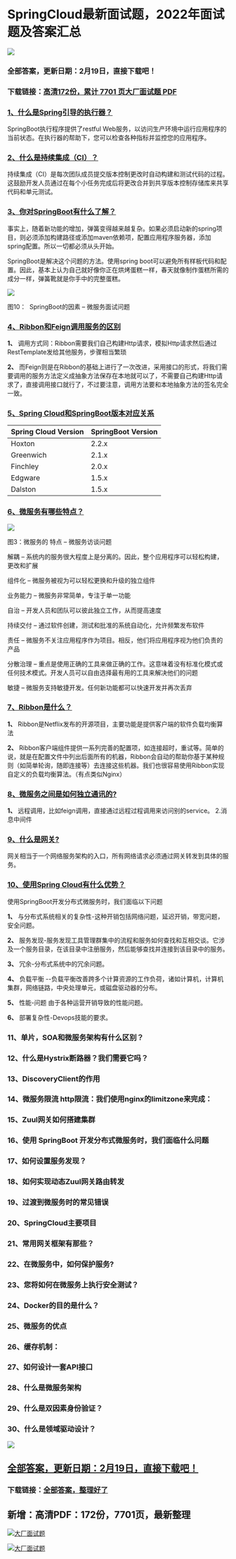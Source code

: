 # SpringCloud最新面试题，2022年面试题及答案汇总

<a href="https://www.souyunku.com/?p=397" target="_blank"  ><img src="https://www.souyunku.com/wp-content/uploads/idea/zhengban.png" ></a>
### 全部答案，更新日期：2月19日，直接下载吧！

### 下载链接：[高清172份，累计 7701 页大厂面试题  PDF](https://gitee.com/souyunku/DevBooks/blob/master/docs/index.md)



### [1、什么是Spring引导的执行器？](https://gitee.com/souyunku/DevBooks/blob/master/docs/SpringCloud/SpringCloud最新面试题，2021年面试题及答案汇总.md#1什么是spring引导的执行器)  


SpringBoot执行程序提供了restful Web服务，以访问生产环境中运行应用程序的当前状态。在执行器的帮助下，您可以检查各种指标并监控您的应用程序。


### [2、什么是持续集成（CI）？](https://gitee.com/souyunku/DevBooks/blob/master/docs/SpringCloud/SpringCloud最新面试题，2021年面试题及答案汇总.md#2什么是持续集成ci)  


持续集成（CI）是每次团队成员提交版本控制更改时自动构建和测试代码的过程。这鼓励开发人员通过在每个小任务完成后将更改合并到共享版本控制存储库来共享代码和单元测试。


### [3、你对SpringBoot有什么了解？](https://gitee.com/souyunku/DevBooks/blob/master/docs/SpringCloud/SpringCloud最新面试题，2021年面试题及答案汇总.md#3你对springboot有什么了解)  


事实上，随着新功能的增加，弹簧变得越来越复杂。如果必须启动新的spring项目，则必须添加构建路径或添加maven依赖项，配置应用程序服务器，添加spring配置。所以一切都必须从头开始。

SpringBoot是解决这个问题的方法。使用spring boot可以避免所有样板代码和配置。因此，基本上认为自己就好像你正在烘烤蛋糕一样，春天就像制作蛋糕所需的成分一样，弹簧靴就是你手中的完整蛋糕。

![](https://gitee.com/souyunkutech/souyunku-home/raw/master/images/souyunku-web/2019/08/0816/01/img_12.png#alt=img%5C_12.png)

图10：  SpringBoot的因素 – 微服务面试问题


### [4、Ribbon和Feign调用服务的区别](https://gitee.com/souyunku/DevBooks/blob/master/docs/SpringCloud/SpringCloud最新面试题，2021年面试题及答案汇总.md#4ribbon和feign调用服务的区别)  


**1、** 调用方式同：Ribbon需要我们自己构建Http请求，模拟Http请求然后通过RestTemplate发给其他服务，步骤相当繁琐

**2、** 而Feign则是在Ribbon的基础上进行了一次改进，采用接口的形式，将我们需要调用的服务方法定义成抽象方法保存在本地就可以了，不需要自己构建Http请求了，直接调用接口就行了，不过要注意，调用方法要和本地抽象方法的签名完全一致。


### [5、Spring Cloud和SpringBoot版本对应关系](https://gitee.com/souyunku/DevBooks/blob/master/docs/SpringCloud/SpringCloud最新面试题，2021年面试题及答案汇总.md#5spring-cloud和springboot版本对应关系)  

| Spring Cloud Version | SpringBoot Version |
| --- | --- |
| Hoxton | 2.2.x |
| Greenwich | 2.1.x |
| Finchley | 2.0.x |
| Edgware | 1.5.x |
| Dalston | 1.5.x |



### [6、微服务有哪些特点？](https://gitee.com/souyunku/DevBooks/blob/master/docs/SpringCloud/SpringCloud最新面试题，2021年面试题及答案汇总.md#6微服务有哪些特点)  


![](https://gitee.com/souyunkutech/souyunku-home/raw/master/images/souyunku-web/2019/08/0816/01/img_3.png#alt=img%5C_3.png)

图3：微服务的 特点 – 微服务访谈问题

解耦 – 系统内的服务很大程度上是分离的。因此，整个应用程序可以轻松构建，更改和扩展

组件化 – 微服务被视为可以轻松更换和升级的独立组件

业务能力 – 微服务非常简单，专注于单一功能

自治 – 开发人员和团队可以彼此独立工作，从而提高速度

持续交付 – 通过软件创建，测试和批准的系统自动化，允许频繁发布软件

责任 – 微服务不关注应用程序作为项目。相反，他们将应用程序视为他们负责的产品

分散治理 – 重点是使用正确的工具来做正确的工作。这意味着没有标准化模式或任何技术模式。开发人员可以自由选择最有用的工具来解决他们的问题

敏捷 – 微服务支持敏捷开发。任何新功能都可以快速开发并再次丢弃


### [7、Ribbon是什么？](https://gitee.com/souyunku/DevBooks/blob/master/docs/SpringCloud/SpringCloud最新面试题，2021年面试题及答案汇总.md#7ribbon是什么)  


**1、** Ribbon是Netflix发布的开源项目，主要功能是提供客户端的软件负载均衡算法

**2、** Ribbon客户端组件提供一系列完善的配置项，如连接超时，重试等。简单的说，就是在配置文件中列出后面所有的机器，Ribbon会自动的帮助你基于某种规则（如简单轮询，随即连接等）去连接这些机器。我们也很容易使用Ribbon实现自定义的负载均衡算法。（有点类似Nginx）


### [8、微服务之间是如何独立通讯的?](https://gitee.com/souyunku/DevBooks/blob/master/docs/SpringCloud/SpringCloud最新面试题，2021年面试题及答案汇总.md#8微服务之间是如何独立通讯的)  


**1、** 远程调用，比如feign调用，直接通过远程过程调用来访问别的service。 2.消息中间件


### [9、什么是网关?](https://gitee.com/souyunku/DevBooks/blob/master/docs/SpringCloud/SpringCloud最新面试题，2021年面试题及答案汇总.md#9什么是网关)  


网关相当于一个网络服务架构的入口，所有网络请求必须通过网关转发到具体的服务。


### [10、使用Spring Cloud有什么优势？](https://gitee.com/souyunku/DevBooks/blob/master/docs/SpringCloud/SpringCloud最新面试题，2021年面试题及答案汇总.md#10使用spring-cloud有什么优势)  


使用SpringBoot开发分布式微服务时，我们面临以下问题

**1、** 与分布式系统相关的复杂性-这种开销包括网络问题，延迟开销，带宽问题，安全问题。

**2、** 服务发现-服务发现工具管理群集中的流程和服务如何查找和互相交谈。它涉及一个服务目录，在该目录中注册服务，然后能够查找并连接到该目录中的服务。

**3、** 冗余-分布式系统中的冗余问题。

**4、** 负载平衡 --负载平衡改善跨多个计算资源的工作负荷，诸如计算机，计算机集群，网络链路，中央处理单元，或磁盘驱动器的分布。

**5、** 性能-问题 由于各种运营开销导致的性能问题。

**6、** 部署复杂性-Devops技能的要求。


### 11、单片，SOA和微服务架构有什么区别？
### 12、什么是Hystrix断路器？我们需要它吗？
### 13、DiscoveryClient的作用
### 14、微服务限流 http限流：我们使⽤nginx的limitzone来完成：
### 15、Zuul网关如何搭建集群
### 16、使用 SpringBoot 开发分布式微服务时，我们面临什么问题
### 17、如何设置服务发现？
### 18、如何实现动态Zuul网关路由转发
### 19、过渡到微服务时的常见错误
### 20、SpringCloud主要项目
### 21、常用网关框架有那些？
### 22、在微服务中，如何保护服务?
### 23、您将如何在微服务上执行安全测试？
### 24、Docker的目的是什么？
### 25、微服务的优点
### 26、缓存机制：
### 27、如何设计一套API接口
### 28、什么是微服务架构
### 29、什么是双因素身份验证？
### 30、什么是领域驱动设计？




<a href="https://www.souyunku.com/?p=397" target="_blank"  ><img src="https://www.souyunku.com/wp-content/uploads/idea/zhengban.png" ></a>
## [全部答案，更新日期：2月19日，直接下载吧！](https://gitee.com/souyunku/DevBooks/blob/master/docs/daan.md)

### 下载链接：[全部答案，整理好了](https://gitee.com/souyunku/DevBooks/blob/master/docs/daan.md)




## 新增：高清PDF：172份，7701页，最新整理

[![大厂面试题](https://www.souyunku.com/wp-content/uploads/weixin/mst.png "架构师专栏")](https://www.souyunku.com/wp-content/uploads/weixin/githup-weixin.png "架构师专栏")

[![大厂面试题](https://www.souyunku.com/wp-content/uploads/weixin/githup-weixin.png "架构师专栏")](https://www.souyunku.com/wp-content/uploads/weixin/githup-weixin.png "架构师专栏")

